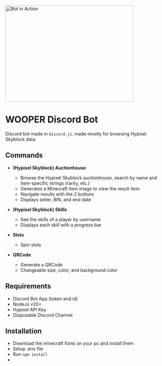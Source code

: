 <img src="https://c.tenor.com/yMYZeQwJHGsAAAAd/tenor.gif" alt="Bot in Action" width="400" height="300">

# WOOPER Discord Bot
Discord bot made in `Discord.js`, made mostly for browsing Hypixel Skyblock data.

## Commands

- **(Hypixel Skyblock) Auctionhouse**
  - Browse the Hypixel Skyblock auctionhouse, search by name and item-specific strings (rarity, etc.)
  - Generates a Minecraft item image to view the result item
  - Navigate results with the 2 buttons
  - Displays seller, BIN, and end date

- **(Hypixel Skyblock) Skills**
  - See the skills of a player by username
  - Displays each skill with a progress bar

- **Slots**
  - Spin slots

- **QRCode**
  - Generate a QRCode
  - Changeable size, color, and background color

## Requirements
- Discord Bot App (token and id)
- NodeJs v20+
- Hypixel API Key
- Disposable Discord Channel

## Installation
- Download the minecraft fonts on your pc and install them
- Setup .env file
- Run `npm install`
- 
